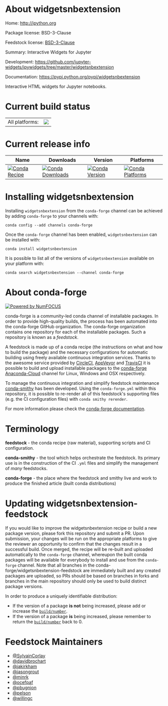 About widgetsnbextension
========================

Home: http://ipython.org

Package license: BSD-3-Clause

Feedstock license: [BSD-3-Clause](https://github.com/conda-forge/widgetsnbextension-feedstock/blob/master/LICENSE.txt)

Summary: Interactive Widgets for Jupyter

Development: https://github.com/jupyter-widgets/ipywidgets/tree/master/widgetsnbextension

Documentation: https://pypi.python.org/pypi/widgetsnbextension

Interactive HTML widgets for Jupyter notebooks.


Current build status
====================


<table><tr><td>All platforms:</td>
    <td>
      <a href="https://dev.azure.com/conda-forge/feedstock-builds/_build/latest?definitionId=2137&branchName=master">
        <img src="https://dev.azure.com/conda-forge/feedstock-builds/_apis/build/status/widgetsnbextension-feedstock?branchName=master">
      </a>
    </td>
  </tr>
</table>

Current release info
====================

| Name | Downloads | Version | Platforms |
| --- | --- | --- | --- |
| [![Conda Recipe](https://img.shields.io/badge/recipe-widgetsnbextension-green.svg)](https://anaconda.org/conda-forge/widgetsnbextension) | [![Conda Downloads](https://img.shields.io/conda/dn/conda-forge/widgetsnbextension.svg)](https://anaconda.org/conda-forge/widgetsnbextension) | [![Conda Version](https://img.shields.io/conda/vn/conda-forge/widgetsnbextension.svg)](https://anaconda.org/conda-forge/widgetsnbextension) | [![Conda Platforms](https://img.shields.io/conda/pn/conda-forge/widgetsnbextension.svg)](https://anaconda.org/conda-forge/widgetsnbextension) |

Installing widgetsnbextension
=============================

Installing `widgetsnbextension` from the `conda-forge` channel can be achieved by adding `conda-forge` to your channels with:

```
conda config --add channels conda-forge
```

Once the `conda-forge` channel has been enabled, `widgetsnbextension` can be installed with:

```
conda install widgetsnbextension
```

It is possible to list all of the versions of `widgetsnbextension` available on your platform with:

```
conda search widgetsnbextension --channel conda-forge
```


About conda-forge
=================

[![Powered by NumFOCUS](https://img.shields.io/badge/powered%20by-NumFOCUS-orange.svg?style=flat&colorA=E1523D&colorB=007D8A)](http://numfocus.org)

conda-forge is a community-led conda channel of installable packages.
In order to provide high-quality builds, the process has been automated into the
conda-forge GitHub organization. The conda-forge organization contains one repository
for each of the installable packages. Such a repository is known as a *feedstock*.

A feedstock is made up of a conda recipe (the instructions on what and how to build
the package) and the necessary configurations for automatic building using freely
available continuous integration services. Thanks to the awesome service provided by
[CircleCI](https://circleci.com/), [AppVeyor](https://www.appveyor.com/)
and [TravisCI](https://travis-ci.com/) it is possible to build and upload installable
packages to the [conda-forge](https://anaconda.org/conda-forge)
[Anaconda-Cloud](https://anaconda.org/) channel for Linux, Windows and OSX respectively.

To manage the continuous integration and simplify feedstock maintenance
[conda-smithy](https://github.com/conda-forge/conda-smithy) has been developed.
Using the ``conda-forge.yml`` within this repository, it is possible to re-render all of
this feedstock's supporting files (e.g. the CI configuration files) with ``conda smithy rerender``.

For more information please check the [conda-forge documentation](https://conda-forge.org/docs/).

Terminology
===========

**feedstock** - the conda recipe (raw material), supporting scripts and CI configuration.

**conda-smithy** - the tool which helps orchestrate the feedstock.
                   Its primary use is in the construction of the CI ``.yml`` files
                   and simplify the management of *many* feedstocks.

**conda-forge** - the place where the feedstock and smithy live and work to
                  produce the finished article (built conda distributions)


Updating widgetsnbextension-feedstock
=====================================

If you would like to improve the widgetsnbextension recipe or build a new
package version, please fork this repository and submit a PR. Upon submission,
your changes will be run on the appropriate platforms to give the reviewer an
opportunity to confirm that the changes result in a successful build. Once
merged, the recipe will be re-built and uploaded automatically to the
`conda-forge` channel, whereupon the built conda packages will be available for
everybody to install and use from the `conda-forge` channel.
Note that all branches in the conda-forge/widgetsnbextension-feedstock are
immediately built and any created packages are uploaded, so PRs should be based
on branches in forks and branches in the main repository should only be used to
build distinct package versions.

In order to produce a uniquely identifiable distribution:
 * If the version of a package **is not** being increased, please add or increase
   the [``build/number``](https://conda.io/docs/user-guide/tasks/build-packages/define-metadata.html#build-number-and-string).
 * If the version of a package **is** being increased, please remember to return
   the [``build/number``](https://conda.io/docs/user-guide/tasks/build-packages/define-metadata.html#build-number-and-string)
   back to 0.

Feedstock Maintainers
=====================

* [@SylvainCorlay](https://github.com/SylvainCorlay/)
* [@davidbrochart](https://github.com/davidbrochart/)
* [@jakirkham](https://github.com/jakirkham/)
* [@jasongrout](https://github.com/jasongrout/)
* [@minrk](https://github.com/minrk/)
* [@ocefpaf](https://github.com/ocefpaf/)
* [@pbugnion](https://github.com/pbugnion/)
* [@pelson](https://github.com/pelson/)
* [@willingc](https://github.com/willingc/)

